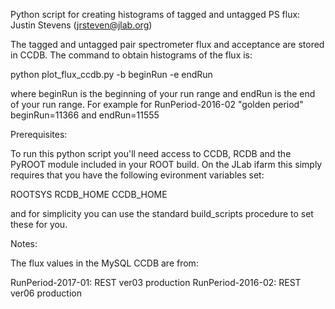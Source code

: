 Python script for creating histograms of tagged and untagged PS flux: Justin Stevens (jrsteven@jlab.org)

The tagged and untagged pair spectrometer flux and acceptance are stored in CCDB.  The command to obtain histograms of the flux is:

python plot_flux_ccdb.py -b beginRun -e endRun

where beginRun is the beginning of your run range and endRun is the end of your run range.  For example for RunPeriod-2016-02 "golden period" beginRun=11366 and endRun=11555

Prerequisites:

To run this python script you'll need access to CCDB, RCDB and the PyROOT module included in your ROOT build.  On the JLab ifarm this simply requires that you have the following evironment variables set:

ROOTSYS
RCDB_HOME
CCDB_HOME

and for simplicity you can use the standard build_scripts procedure to set these for you.

Notes:

The flux values in the MySQL CCDB are from:

RunPeriod-2017-01: REST ver03 production
RunPeriod-2016-02: REST ver06 production
